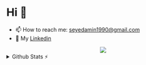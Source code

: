 # Hi 👋

<!--
**SM2A/SM2A** is a ✨ _special_ ✨ repository because its `README.md` (this file) appears on your GitHub profile.

Here are some ideas to get you started:

- 🔭 I’m currently working on ...
- 🌱 I’m currently learning ...
- 👯 I’m looking to collaborate on ...
- 🤔 I’m looking for help with ...
- 💬 Ask me about ...
- 📫 How to reach me: ...
- 😄 Pronouns: ...
- ⚡ Fun fact: ...
-->

<!-- [![Image of https://github.com/SM2A/Profile_View_Counter](https://github.com/SM2A/Profile_View_Counter/blob/master/svg/profile/badge.svg)](https://github.com/SM2A/Profile_View_Counter) -->

- 📫 How to reach me: seyedamin1990@gmail.com
- 📘 My [Linkedin](https://www.linkedin.com/in/sm2a/)
<!-- - 📃 My resume is hear [here](https://github.com/SM2A/SM2A/blob/main/Seyed%20Mohammad%20Amin%20Atyabi.pdf) -->

<div align="center">
  <img src="https://skillicons.dev/icons?i=androidstudio,c,cpp,discord,github, gitlab, gradle, idea, java, kotlin, linkedin, linux, md, powershell, py, stackoverflow&theme=light" />
</div>

<!--<div align="center">
  <img align="center" src="https://github-readme-stats.vercel.app/api?username=SM2A&count_private=true&show_icons=true&include_all_commits=true">
  </br>
  <img align="center" src="https://github-readme-streak-stats.herokuapp.com?user=SM2A&theme=graywhite&date_format=j%20M%5B%20Y%5D&ring=4A89FF&fire=4A89FF">
</p> -->

<details>
  <summary>Github Stats ⚡</summary>
  <div align="center">
  <img align="center" src="https://github-readme-stats.vercel.app/api?username=SM2A&count_private=true&show_icons=true&include_all_commits=true">
  </br>
  <img align="center" src="https://github-readme-streak-stats.herokuapp.com?user=SM2A&theme=graywhite&date_format=j%20M%5B%20Y%5D&ring=4A89FF&fire=4A89FF">
  </div>
</details>

<!--[![GitHub Streak](https://github-readme-streak-stats.herokuapp.com?user=SM2A&theme=graywhite&date_format=j%20M%5B%20Y%5D)](https://git.io/streak-stats)-->

